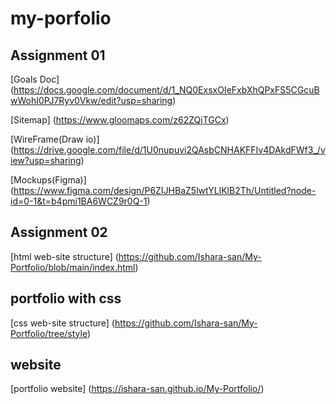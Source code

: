 # my-porfolio

## Assignment 01
[Goals Doc] (https://docs.google.com/document/d/1_NQ0ExsxOIeFxbXhQPxFS5CGcuBwWohI0PJ7Ryv0Vkw/edit?usp=sharing)

[Sitemap] (https://www.gloomaps.com/z62ZQjTGCx)

[WireFrame(Draw io)] (https://drive.google.com/file/d/1U0nupuvi2QAsbCNHAKFFIv4DAkdFWf3_/view?usp=sharing)

[Mockups(Figma)] (https://www.figma.com/design/P6ZIJHBaZ5lwtYLlKlB2Th/Untitled?node-id=0-1&t=b4pmi1BA6WCZ9r0Q-1)

## Assignment 02
[html web-site structure] (https://github.com/Ishara-san/My-Portfolio/blob/main/index.html)

## portfolio with css
[css web-site structure] (https://github.com/Ishara-san/My-Portfolio/tree/style)
## website
[portfolio website] (https://ishara-san.github.io/My-Portfolio/)

